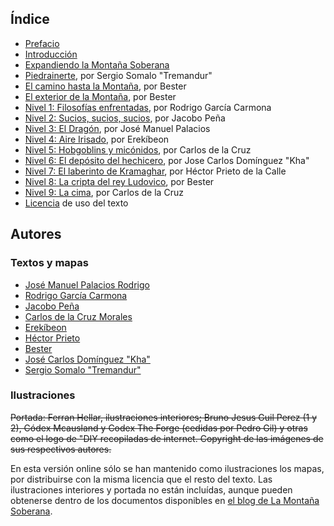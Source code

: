 
## Índice

 * [Prefacio](./00-prefacio.md)
 * [Introducción](./01-introduccion.md)
 * [Expandiendo la Montaña Soberana](./02-expandiendo.md)
 * [Piedrainerte](./03-piedrainerte.md), por Sergio Somalo "Tremandur"
 * [El camino hasta la Montaña](./04-camino.md), por Bester
 * [El exterior de la Montaña](./05-exterior.md), por Bester
 * [Nivel 1: Filosofías enfrentadas](./06-nivel-01.md), por Rodrigo García Carmona
 * [Nivel 2: Sucios, sucios, sucios](./07-nivel-02.md), por Jacobo Peña
 * [Nivel 3: El Dragón](./08-nivel-03.md), por José Manuel Palacios
 * [Nivel 4: Aire Irisado](./09-nivel-04.md), por Erekíbeon
 * [Nivel 5: Hobgoblins y micónidos](./10-nivel-05.md), por Carlos de la Cruz
 * [Nivel 6: El depósito del hechicero](./11-nivel-06.md), por Jose Carlos Domínguez "Kha"
 * [Nivel 7: El laberinto de Kramaghar](./12-nivel-07.md), por Héctor Prieto de la Calle 
 * [Nivel 8: La cripta del rey Ludovico](./13-nivel-08.md), por Bester
 * [Nivel 9: La cima](./14-nivel-09.md), por Carlos de la Cruz
 * [Licencia](./98-licencia.md) de uso del texto

## Autores

### Textos y mapas

 * [José Manuel Palacios Rodrigo](https://plus.google.com/u/0/+Jos%C3%A9ManuelPalacios/posts)
 * [Rodrigo García Carmona](https://plus.google.com/u/0/+RodrigoGarciaCarmona/posts)
 * [Jacobo Peña](https://plus.google.com/u/0/113580090013248931333/posts)
 * [Carlos de la Cruz Morales](https://plus.google.com/u/0/104972911822227173644/posts)
 * [Erekíbeon](https://plus.google.com/u/0/101424081522605272040/posts)
 * [Héctor Prieto](https://plus.google.com/u/0/108509848839900431310/posts)
 * [Bester](https://plus.google.com/u/0/105240612173866817188/posts)
 * [José Carlos Domínguez "Kha"](https://plus.google.com/u/0/116368025294019250429/posts)
 * [Sergio Somalo "Tremandur"](https://plus.google.com/u/0/104590944188014787447/about)

### Ilustraciones

~~Portada: Ferran Hellar, ilustraciones interiores; Bruno Jesus Guil Perez (1 y 2), Códex Mcausland y Codex The Forge (cedidas por Pedro Gil) y otras como el logo de "DIY recopiladas de internet. Copyright de las imágenes de sus respectivos autores.~~

En esta versión online sólo se han mantenido como ilustraciones los mapas, por distribuirse con la misma licencia que el resto del texto. Las ilustraciones interiores y portada no están incluídas, aunque pueden obtenerse dentro de los documentos disponibles en [el blog de La Montaña Soberana](https://el-megadungeon.blogspot.com/).
